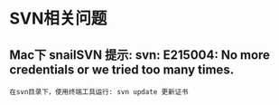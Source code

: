 # SVN相关问题
## Mac下 snailSVN  提示: svn: E215004: No more credentials or we tried too many times.
	在svn目录下，使用终端工具运行: svn update 更新证书 